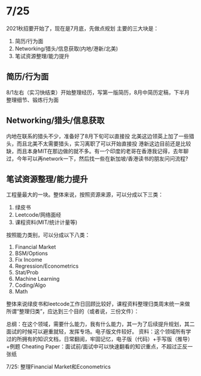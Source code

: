 # 7/25
2021秋招要开始了，现在是7月底，先做点规划
主要的三大块是：
1. 简历/行为面
2. Networking/猎头/信息获取(内地/港新/北美)
3. 笔试资源整理/能力提升

## 简历/行为面
8/1左右（实习快结束）开始整理经历，写第一版简历，8月中简历定稿，下半月整理细节、锻炼行为面

## Networking/猎头/信息获取
内地在联系的猎头不少，准备好了8月下旬可以直接投
北美这边领英上加了一些猎头，而且北美不太需要猎头，实习离职了可以开始直接投
港新这边目前还是比较缺，而且本身MIT在那边做的就不多。有一个印度的老哥在香港我记得，去年聊过，今年可以再network一下，然后找一些在新加坡/香港读书的朋友问问流程?

## 笔试资源整理/能力提升
工程量最大的一块。整体来说，按照资源来源，可以分成以下三类：
1. 绿皮书
2. Leetcode/网络面经
3. 课程资料(MIT/统计计量等)

按照能力类别，可以分成以下八类：
1. Financial Market
2. BSM/Options
3. Fix Income
4. Regression/Econometrics
5. Stat/Prob
6. Machine Learning
7. Coding/Algo
8. Math

整体来说绿皮书和leetcode工作日回顾比较好，课程资料整理归类周末统一来做
所谓“整理归类”，应达到三个目的（或者说，三份文件）：

总纲：在这个领域，需要什么能力，我有什么能力，其一为了后续提升规划，其二面试的时候可以避重就轻，发挥专场。电子版文件较好。
资料：这个领域所有学过的所拥有的知识文档，日常翻阅，牢固记忆，电子版（代码）+手写版（推导）+例题
Cheating Paper：面试前/面试中可以快速翻看的知识重点，不超过正反一张纸

7/25: 整理Financial Market和Econometrics